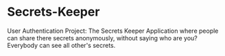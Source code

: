 # Secrets-Keeper
User Authentication Project:
The Secrets Keeper Application where people can share there secrets anonymously, without saying who are you?
Everybody can see all other's secrets.

